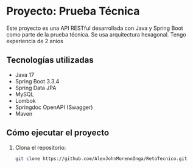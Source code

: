 # Proyecto: Prueba Técnica 

Este proyecto es una API RESTful desarrollada con Java y Spring Boot como parte de la prueba técnica. 
Se usa arquitectura hexagonal. Tengo experiencia de 2 anios

## Tecnologías utilizadas

- Java 17
- Spring Boot 3.3.4
- Spring Data JPA
- MySQL
- Lombok
- Springdoc OpenAPI (Swagger)
- Maven

## Cómo ejecutar el proyecto

1. Clona el repositorio:
   ```bash
   git clone https://github.com/AlexJohnMorenoInga/RetoTecnico.git
